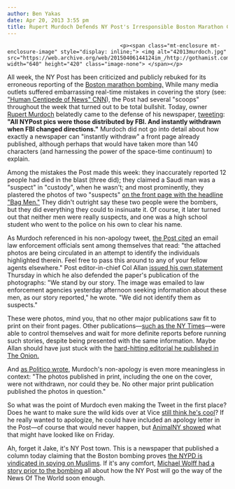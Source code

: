 ```yaml
---
author: Ben Yakas
date: Apr 20, 2013 3:55 pm
title: Rupert Murdoch Defends NY Post's Irresponsible Boston Marathon Coverage
---
```


	
										<p><span class="mt-enclosure mt-enclosure-image" style="display: inline;"> <img alt="42013murdoch.jpg" src="https://web.archive.org/web/20150406144124im_/http://gothamist.com/attachments/byakas/42013murdoch.jpg" width="640" height="420" class="image-none"> </span></p>

<p>All week, the NY Post has been criticized and publicly rebuked for its erroneous reporting of the <a href="https://web.archive.org/web/20150406144124/http://gothamist.com/tags/bostonmarathon">Boston marathon bombing.</a> While many media outlets suffered embarrassing real-time mistakes in covering the story (see: <a href="https://web.archive.org/web/20150406144124/http://gothamist.com/2013/04/18/video_jon_stewart_declares_cnn_huma.php">&quot;Human Centipede of News&quot; CNN</a>), the Post had several &quot;scoops&quot; throughout the week that turned out to be total bullshit. Today, owner <a href="https://web.archive.org/web/20150406144124/http://gothamist.com/tags/rupertmurdoch">Rupert Murdoch</a> belatedly came to the defense of his newspaper, <a href="https://web.archive.org/web/20150406144124/https://twitter.com/rupertmurdoch/status/325603844383969280">tweeting</a>: <strong>&quot;All NYPost pics were those distributed by FBI.   And instantly withdrawn when FBI changed directions.&quot;</strong> Murdoch did not go into detail about how exactly a newspaper can &quot;instantly withdraw&quot; a front page already published, although perhaps that would have taken more than 140 characters (and harnessing the power of the space-time continuum) to explain. </p>

<p>Among the mistakes the Post made this week: they inaccurately reported 12 people had died in the blast (three did); they claimed a Saudi man was a &quot;suspect&quot; in &quot;custody&quot;, when he wasn&apos;t; and most prominently, they plastered the photos of two &quot;suspects&quot; <a href="https://web.archive.org/web/20150406144124/http://gothamist.com/2013/04/18/teen_on_ny_post_cover_today_swears.php">on the front page with the headline &quot;Bag Men.&quot;</a> They didn&apos;t outright say these two people were the bombers, but they did everything they could to insinuate it. Of course, it later turned out that neither men were really suspects, and one was a high school student who went to the police on his own to clear his name. </p>

<p>As Murdoch referenced in his non-apology tweet, <a href="https://web.archive.org/web/20150406144124/http://www.nypost.com/p/news/national/feds_have_men_in_sights_j43UJwXZncr0wmysU42scJ?utm_medium=rss&amp;utm_content=National">the Post cited</a> an email law enforcement officials sent among themselves that read: &quot;the attached photos are being circulated in an attempt to identify the individuals highlighted therein. Feel free to pass this around to any of your fellow agents elsewhere.&quot; Post editor-in-chief Col Allan <a href="https://web.archive.org/web/20150406144124/http://www.salon.com/2013/04/18/new_york_post_editor_on_bag_men_cover_we_did_not_identify_them_as_suspects/">issued his own statement</a> Thursday in which he also defended the paper&apos;s publication of the photographs: &quot;We stand by our story. The image was emailed to law enforcement agencies yesterday afternoon seeking information about these men, as our story reported,&quot; he wrote. &quot;We did not identify them as suspects.&quot; </p>

<p>These were photos, mind you, that no other major publications saw fit to print on their front pages. Other publications&#x2014;<a href="https://web.archive.org/web/20150406144124/http://www.nytimes.com/2013/04/21/public-editor/a-model-of-restraint-in-the-race-for-news.html">such as the NY Times</a>&#x2014;were able to control themselves and wait for more definite reports before running such stories, despite being presented with the same information. Maybe Allan should have just stuck with the <a href="https://web.archive.org/web/20150406144124/http://www.theonion.com/articles/this-is-a-tragedydoes-it-really-matter-exactly-how,32076/?ref=auto">hard-hitting editorial he published in The Onion.</a> </p>

<p>And <a href="https://web.archive.org/web/20150406144124/http://www.politico.com/blogs/media/2013/04/murdoch-defends-the-new-york-post-162181.html#.UXKe2mHkHkc.twitter">as Politico wrote</a>, Murdoch&apos;s non-apology is even more meaningless in context: &quot;The photos published in print, including the one on the cover, were not withdrawn, nor could they be. No other major print publication published the photos in question.&quot;</p>

<p>So what was the point of Murdoch even making the Tweet in the first place? Does he want to make sure the wild kids over at Vice <a href="https://web.archive.org/web/20150406144124/http://gothamist.com/2012/10/14/rupert_murdoch_meets_with_vice_medi.php">still think he&apos;s cool</a>? If he really wanted to apologize, he could have included an apology letter in the Post&#x2014;of course that would never happen, but <a href="https://web.archive.org/web/20150406144124/http://animalnewyork.com/2013/the-apology-the-new-york-post-should-have-issued/">AnimalNY showed</a> what that might have looked like on Friday. </p>

<p>Ah, forget it Jake, it&apos;s NY Post town. This is a newspaper that published a column today claiming that the Boston bombing proves <a href="https://web.archive.org/web/20150406144124/http://www.nypost.com/p/news/opinion/opedcolumnists/nypd_vindicated_BWW1J1v2PiTVJmGcI6WXjN?utm_medium=rss&amp;utm_content=Oped%20Columnists">the NYPD is vindicated in spying on Muslims</a>. If it&apos;s any comfort, <a href="https://web.archive.org/web/20150406144124/http://www.guardian.co.uk/commentisfree/2013/apr/15/new-york-post-murdoch-plaything?CMP=twt_gu">Michael Wolff had a story prior to the bombing</a> all about how the NY Post will go the way of the News Of The World soon enough. </p>					
										
									
				